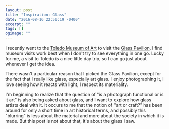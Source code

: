 ```yaml
---
layout: post
title: "Inspiration: Glass"
date: "2016-08-16 22:50:19 -0400"
excerpt: ""
tags: []
ogimage: ""
---
```


I recently went to the [Toledo Museum of Art](http://www.toledomuseum.org) to visit the [Glass Pavilion](http://www.toledomuseum.org/glass-pavilion/). I find museum visits work best when I don't try to see everything in one go. Lucky for me, a visit to Toledo is a nice little day trip, so I can go just about whenever I get the idea.

There wasn't a particular reason that I picked the Glass Pavilion, except for the fact that I really like glass, especially art glass. I enjoy photographing it, I love seeing how it reacts with light, I respect its materiality.

I'm beginning to realize that the question of "is a photograph functional or is it art" is also being asked about glass, and I want to explore how glass artists deal with it. It occurs to me that the notion of "art or craft?" has been around for only a short time in art historical terms, and possibly this "blurring" is less about the material and more about the society in which it is made. But this post is not about that, it's about the glass I saw.
